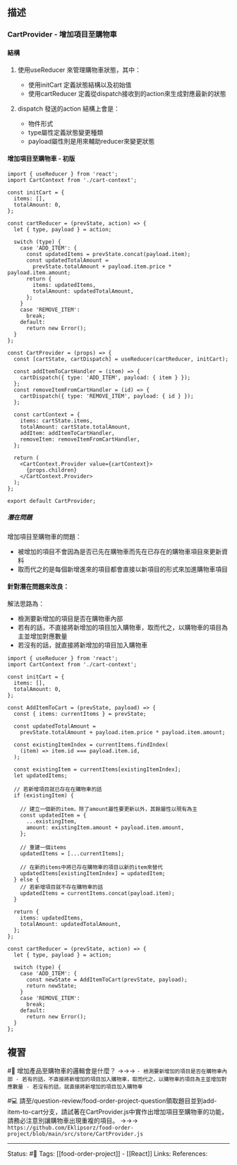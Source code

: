 ## 描述

### CartProvider - 增加項目至購物車


#### 結構
1. 使用useReducer 來管理購物車狀態，其中：
	- 使用initCart 定義狀態結構以及初始值
	- 使用cartReducer 定義從dispatch接收到的action來生成對應最新的狀態

2. dispatch 發送的action 結構上會是：
	- 物件形式
	- type屬性定義狀態變更種類
	- payload屬性則是用來輔助reducer來變更狀態


#### 增加項目至購物車 - 初版


```
import { useReducer } from 'react';
import CartContext from './cart-context';

const initCart = {
  items: [],
  totalAmount: 0,
};

const cartReducer = (prevState, action) => {
  let { type, payload } = action;

  switch (type) {
    case 'ADD_ITEM': {
      const updatedItems = prevState.concat(payload.item);
      const updatedTotalAmount =
        prevState.totalAmount + payload.item.price * payload.item.amount;
      return {
        items: updatedItems,
        totalAmount: updatedTotalAmount,
      };
    }
    case 'REMOVE_ITEM':
      break;
    default:
      return new Error();
  }
};

const CartProvider = (props) => {
  const [cartState, cartDispatch] = useReducer(cartReducer, initCart);

  const addItemToCartHandler = (item) => {
    cartDispatch({ type: 'ADD_ITEM', payload: { item } });
  };
  const removeItemFromCartHandler = (id) => {
    cartDispatch({ type: 'REMOVE_ITEM', payload: { id } });
  };

  const cartContext = {
    items: cartState.items,
    totalAmount: cartState.totalAmount,
    addItem: addItemToCartHandler,
    removeItem: removeItemFromCartHandler,
  };

  return (
    <CartContext.Provider value={cartContext}>
      {props.children}
    </CartContext.Provider>
  );
};

export default CartProvider;
```

##### 潛在問題
增加項目至購物車的問題：
- 被增加的項目不會因為是否已先在購物車而先在已存在的購物車項目來更新資料
- 取而代之的是每個新增進來的項目都會直接以新項目的形式來加進購物車項目


#### 針對潛在問題來改良：
解法思路為：
- 檢測要新增加的項目是否在購物車內部
- 若有的話，不直接將新增加的項目加入購物車，取而代之，以購物車的項目為主並增加對應數量
- 若沒有的話，就直接將新增加的項目加入購物車

```
import { useReducer } from 'react';
import CartContext from './cart-context';

const initCart = {
  items: [],
  totalAmount: 0,
};

const AddItemToCart = (prevState, payload) => {
  const { items: currentItems } = prevState;

  const updatedTotalAmount =
    prevState.totalAmount + payload.item.price * payload.item.amount;

  const existingItemIndex = currentItems.findIndex(
    (item) => item.id === payload.item.id,
  );

  const existingItem = currentItems[existingItemIndex];
  let updatedItems;
  
  // 若新增項目就已存在在購物車的話
  if (existingItem) {
  
    // 建立一個新的item，除了amount屬性要更新以外，其餘屬性以現有為主
    const updatedItem = {
      ...existingItem,
      amount: existingItem.amount + payload.item.amount,
    };
    
    // 重建一個items
    updatedItems = [...currentItems];
    
    // 在新的items中將已存在購物車的項目以新的item來替代
    updatedItems[existingItemIndex] = updatedItem;
  } else {
	// 若新增項目就不存在購物車的話
    updatedItems = currentItems.concat(payload.item);
  }

  return {
    items: updatedItems,
    totalAmount: updatedTotalAmount,
  };
};

const cartReducer = (prevState, action) => {
  let { type, payload } = action;

  switch (type) {
    case 'ADD_ITEM': {
      const newState = AddItemToCart(prevState, payload);
      return newState;
    }
    case 'REMOVE_ITEM':
      break;
    default:
      return new Error();
  }
};
```

## 複習

#🧠 增加產品至購物車的邏輯會是什麼？ ->->-> `- 檢測要新增加的項目是否在購物車內部 - 若有的話，不直接將新增加的項目加入購物車，取而代之，以購物車的項目為主並增加對應數量 - 若沒有的話，就直接將新增加的項目加入購物車`
<!--SR:!2023-06-28,165,250-->


#💻 請至/question-review/food-order-project-question領取題目並到add-item-to-cart分支，請試著在CartProvider.js中實作出增加項目至購物車的功能，請務必注意別讓購物車出現重複的項目。 ->->-> `https://github.com/Eklipsorz/food-order-project/blob/main/src/store/CartProvider.js`
<!--SR:!2023-01-21,70,250-->


---
Status: #🌱 
Tags:
[[food-order-project]] - [[React]]
Links:
References: